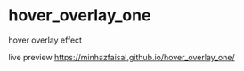 # hover_overlay_one
hover overlay effect

live preview
https://minhazfaisal.github.io/hover_overlay_one/
